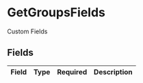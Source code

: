 # GetGroupsFields

Custom Fields


## Fields

| Field       | Type        | Required    | Description |
| ----------- | ----------- | ----------- | ----------- |